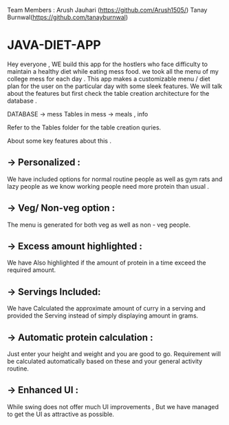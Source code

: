 Team Members :
Arush Jauhari (https://github.com/Arush1505/) 
Tanay Burnwal(https://github.com/tanayburnwal) 

# JAVA-DIET-APP
Hey everyone , WE build this app for the hostlers who face difficulty to maintain a healthy diet while eating mess food.
we took all the menu of my college mess for each day  .
This app makes a customizable menu / diet plan for the user on the particular day with some sleek features.
We will talk about the features but first check the table creation architecture for the database . 

DATABASE -> mess 
Tables in mess -> meals , info

Refer to the Tables folder for the table creation quries.

 About some key features about this .

## ->  Personalized :
We  have  included options for normal routine people as well as gym rats and lazy people as we know working people need more protein than usual . 

## -> Veg/ Non-veg option :
The menu is generated for both veg as well as non - veg people.

## -> Excess amount highlighted :
We have Also highlighted if the amount of protein in a time exceed the required amount.

## -> Servings Included:
We have Calculated the approximate amount of curry in a serving and provided the Serving instead of simply displaying amount in grams.

## -> Automatic protein calculation :
Just enter your height and weight and you are good to go. Requirement will be calculated automatically based on these and your general activity routine.

## -> Enhanced UI :
While swing does not offer much UI improvements , But we have managed to get the UI as attractive as possible.
